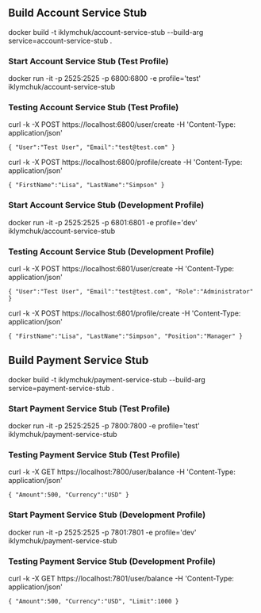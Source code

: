 ## Build Account Service Stub
docker build -t iklymchuk/account-service-stub --build-arg service=account-service-stub .

### Start Account Service Stub (Test Profile)
docker run -it -p 2525:2525 -p 6800:6800 -e profile='test' iklymchuk/account-service-stub 
### Testing Account Service Stub (Test Profile)
curl -k -X POST https://localhost:6800/user/create -H 'Content-Type: application/json'

``
    {
        "User":"Test User",
        "Email":"test@test.com"
    }
``

curl -k -X POST https://localhost:6800/profile/create -H 'Content-Type: application/json'

``
    {
        "FirstName":"Lisa",
        "LastName":"Simpson"
    }
``

### Start Account Service Stub (Development Profile)
docker run -it -p 2525:2525 -p 6801:6801 -e profile='dev' iklymchuk/account-service-stub 
### Testing Account Service Stub (Development Profile)
curl -k -X POST https://localhost:6801/user/create -H 'Content-Type: application/json'

``
    {
        "User":"Test User",
        "Email":"test@test.com",
        "Role":"Administrator"
    }
``

curl -k -X POST https://localhost:6801/profile/create -H 'Content-Type: application/json'

``
    {
       "FirstName":"Lisa",
       "LastName":"Simpson",
       "Position":"Manager"
    }
``

## Build Payment Service Stub
docker build -t iklymchuk/payment-service-stub --build-arg service=payment-service-stub .

### Start Payment Service Stub (Test Profile)
docker run -it -p 2525:2525 -p 7800:7800 -e profile='test' iklymchuk/payment-service-stub 
### Testing Payment Service Stub (Test Profile)
curl -k -X GET https://localhost:7800/user/balance -H 'Content-Type: application/json'

``
    {
        "Amount":500,
        "Сurrency":"USD"
    }
``

### Start Payment Service Stub (Development Profile)
docker run -it -p 2525:2525 -p 7801:7801 -e profile='dev' iklymchuk/payment-service-stub 
### Testing Payment Service Stub (Development Profile)
curl -k -X GET https://localhost:7801/user/balance -H 'Content-Type: application/json'

``
    {
        "Amount":500,
        "Сurrency":"USD",
        "Limit":1000
    }
``
